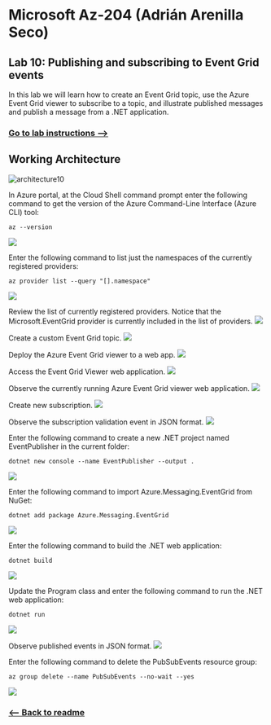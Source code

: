 # Microsoft Az-204 (Adrián Arenilla Seco)

## Lab 10: Publishing and subscribing to Event Grid events
In this lab we will learn how to create an Event Grid topic, use the Azure Event Grid viewer to subscribe to a topic, and illustrate published messages and publish a message from a .NET application.

### [Go to lab instructions -->](Files/AZ-204_10_lab.md)

## Working Architecture
![architecture10](architecture_10.png)

In Azure portal, at the Cloud Shell command prompt enter the following command to get the version of the Azure Command-Line Interface (Azure CLI) tool:
```
az --version
```
![](Evidences/Image1.png)


Enter the following command to list just the namespaces of the currently registered providers:
```
az provider list --query "[].namespace"
```
![](Evidences/Image2.png)


Review the list of currently registered providers. Notice that the Microsoft.EventGrid provider is currently included in the list of providers.
![](Evidences/Image3.png)


Create a custom Event Grid topic.
![](Evidences/Image4.png)


Deploy the Azure Event Grid viewer to a web app.
![](Evidences/Image5.png)


Access the Event Grid Viewer web application.
![](Evidences/Image6.png)


Observe the currently running Azure Event Grid viewer web application. 
![](Evidences/Image7.png)


Create new subscription.
![](Evidences/Image8.png)


Observe the subscription validation event in JSON format.
![](Evidences/Image9.png)


Enter the following command to create a new .NET project named EventPublisher in the current folder:
```
dotnet new console --name EventPublisher --output .
```
![](Evidences/Image10.png)


Enter the following command to import Azure.Messaging.EventGrid from NuGet:
```
dotnet add package Azure.Messaging.EventGrid
```
![](Evidences/Image11.png)


Enter the following command to build the .NET web application:
```
dotnet build
```
![](Evidences/Image12.png)


Update the Program class and enter the following command to run the .NET web application:
```
dotnet run
```
![](Evidences/Image13.png)


Observe published events in JSON format.
![](Evidences/Image14.png)


Enter the following command to delete the PubSubEvents resource group:
```
az group delete --name PubSubEvents --no-wait --yes
```
![](Evidences/Image15.png)


### [<-- Back to readme](../../readme.md)


